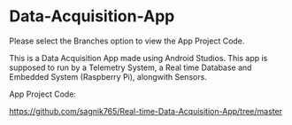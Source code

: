 # Data-Acquisition-App

Please select the Branches option to view the App Project Code.

This is a Data Acquisition App made using Android Studios. This app is supposed to run by a Telemetry System, a Real time Database and Embedded System (Raspberry Pi), alongwith Sensors.

App Project Code:

https://github.com/sagnik765/Real-time-Data-Acquisition-App/tree/master


